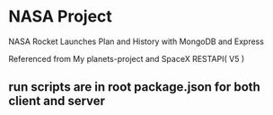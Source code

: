 # NASA Project

NASA Rocket Launches Plan and History with MongoDB and Express

Referenced from My planets-project and SpaceX RESTAPI( V5 )


## run scripts are in root package.json for both client and server
